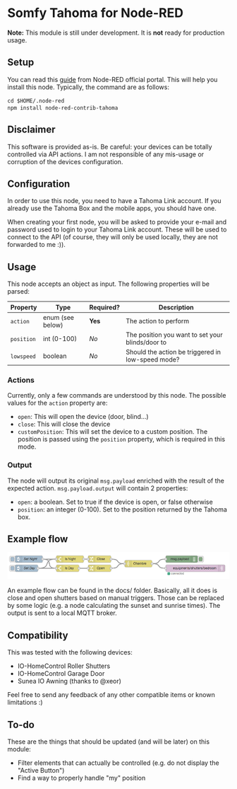 # Somfy Tahoma for Node-RED

**Note:** This module is still under development. It is **not** ready for production usage.

## Setup

You can read this [guide](https://nodered.org/docs/getting-started/adding-nodes) from Node-RED official portal. This will help you install this node. Typically, the command are as follows:

	cd $HOME/.node-red
	npm install node-red-contrib-tahoma

## Disclaimer
This software is provided as-is. Be careful: your devices can be totally controlled via API actions. I am not responsible of any mis-usage or corruption of the devices configuration.

## Configuration

In order to use this node, you need to have a Tahoma Link account. If you already use the Tahoma Box and the mobile apps, you should have one.

When creating your first node, you will be asked to provide your e-mail and password used to login to your Tahoma Link account. These will be used to connect to the API (of course, they will only be used locally, they are not forwarded to me :)).

## Usage

This node accepts an object as input. The following properties will be parsed:

| Property | Type | Required? | Description |
| -------- | ---- | --------- | ----------- |
| `action` | enum (see below) | **Yes** | The action to perform |
| `position` | int (0-100) | *No* | The position you want to set your blinds/door to |
| `lowspeed` | boolean | *No* | Should the action be triggered in low-speed mode? |

### Actions

Currently, only a few commands are understood by this node. The possible values for the `action` property are:

* `open`: This will open the device (door, blind...)
* `close`: This will close the device
* `customPosition`: This will set the device to a custom position. The position is passed using the `position` property, which is required in this mode.

### Output

The node will output its original `msg.payload` enriched with the result of the expected action. `msg.payload.output` will contain 2 properties:

* `open`: a boolean. Set to true if the device is open, or false otherwise
* `position`: an integer (0-100). Set to the position returned by the Tahoma box.

## Example flow

![Example Flow](docs/example-flow.png)

An example flow can be found in the docs/ folder. Basically, all it does is close and open shutters based on manual triggers. Those can be replaced by some logic (e.g. a node calculating the sunset and sunrise times). The output is sent to a local MQTT broker. 

## Compatibility

This was tested with the following devices:

* IO-HomeControl Roller Shutters
* IO-HomeControl Garage Door
* Sunea IO Awning (thanks to @xeor)

Feel free to send any feedback of any other compatible items or known limitations :)

## To-do

These are the things that should be updated (and will be later) on this module:

* Filter elements that can actually be controlled (e.g. do not display the "Active Button")
* Find a way to properly handle "my" position
